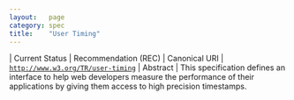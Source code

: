 ```yaml
---
layout:   page
category: spec
title:    "User Timing"
---
```


| Current Status | Recommendation (REC)
| Canonical URI | [`http://www.w3.org/TR/user-timing`](http://www.w3.org/TR/user-timing)
| Abstract | This specification defines an interface to help web developers measure the performance of their applications by giving them access to high precision timestamps.